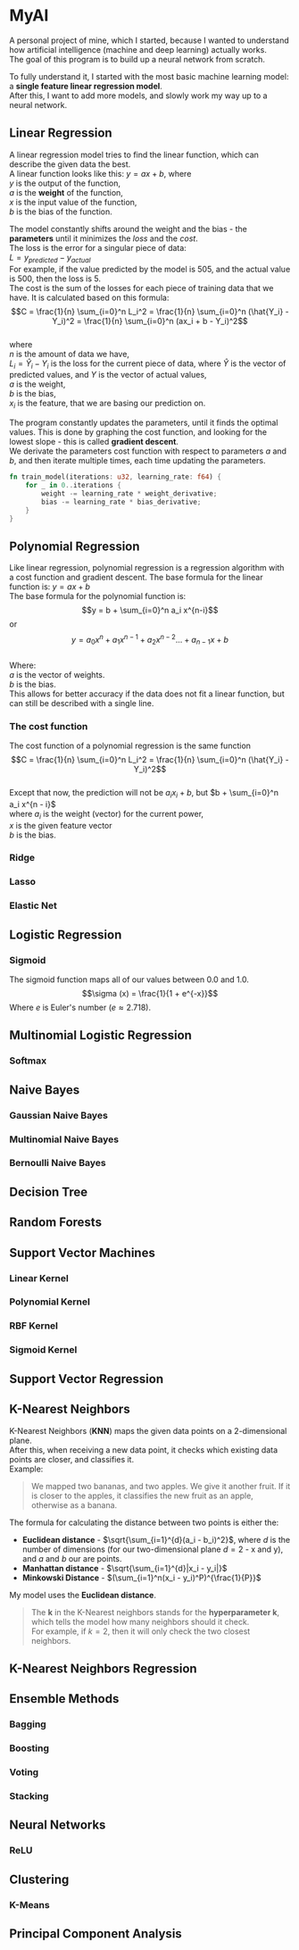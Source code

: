 # MyAI
A personal project of mine, which I started, because I wanted to understand how artificial intelligence (machine and deep learning) actually works.  
The goal of this program is to build up a neural network from scratch.

To fully understand it, I started with the most basic machine learning model: a **single feature linear regression model**.  
After this, I want to add more models, and slowly work my way up to a neural network.

## Linear Regression
A linear regression model tries to find the linear function, which can describe the given data the best.  
A linear function looks like this: $y = ax + b$, where  
$y$ is the output of the function,\
$a$ is the **weight** of the function,\
$x$ is the input value of the function,\
$b$ is the bias of the function.

The model constantly shifts around the weight and the bias - the **parameters** until it minimizes the *loss* and the *cost*.  
The loss is the error for a singular piece of data:\
$L = y_{predicted} - y_{actual}$\
For example, if the value predicted by the model is 505, and the actual value is 500, then the loss is 5.  
The cost is the sum of the losses for each piece of training data that we have. It is calculated based on this formula:
$$C = \frac{1}{n} \sum_{i=0}^n L_i^2 = \frac{1}{n} \sum_{i=0}^n (\hat{Y_i} - Y_i)^2 = \frac{1}{n} \sum_{i=0}^n (ax_i + b - Y_i)^2$$\
where  
$n$ is the amount of data we have,  
$L_i = \hat{Y}_i-Y_i$ is the loss for the current piece of data, where $\hat{Y}$ is the vector of predicted values, and $Y$ is the vector of actual values,  
$a$ is the weight,  
$b$ is the bias,  
$x_i$ is the feature, that we are basing our prediction on.

The program constantly updates the parameters, until it finds the optimal values.
This is done by graphing the cost function, and looking for the lowest slope - this is called **gradient descent**.  
We derivate the parameters cost function with respect to parameters $a$ and $b$, and then iterate multiple times, each time updating the parameters.

```rust
fn train_model(iterations: u32, learning_rate: f64) {
    for _ in 0..iterations {
        weight -= learning_rate * weight_derivative;
        bias -= learning_rate * bias_derivative;
    }
}
```

## Polynomial Regression
Like linear regression, polynomial regression is a regression algorithm with a cost function and gradient descent.
The base formula for the linear function is: $y = ax + b$\
The base formula for the polynomial function is: $$y = b + \sum_{i=0}^n a_i x^{n-i}$$ or $$y = a_0x^n + a_1x^{n-1} + a_2x^{n-2} ... + a_{n - 1}x + b$$\
Where:\
$a$ is the vector of weights.\
$b$ is the bias.\
This allows for better accuracy if the data does not fit a linear function, but can still be described with a single line.

### The cost function
The cost function of a polynomial regression is the same function
$$C = \frac{1}{n} \sum_{i=0}^n L_i^2 = \frac{1}{n} \sum_{i=0}^n (\hat{Y_i} - Y_i)^2$$\
Except that now, the prediction will not be $a_ix_i + b$, but $b + \sum_{i=0}^n a_i x^{n - i}$\
where
$a_i$ is the weight (vector) for the current power,\
$x$ is the given feature vector\
$b$ is the bias.
### Ridge
### Lasso
### Elastic Net
## Logistic Regression
### Sigmoid
The sigmoid function maps all of our values between $0.0$ and $1.0$.
$$\sigma (x) = \frac{1}{1 + e^{-x}}$$
Where $e$ is Euler's number ($e \approx 2.718$).
## Multinomial Logistic Regression
### Softmax
## Naive Bayes
### Gaussian Naive Bayes
### Multinomial Naive Bayes
### Bernoulli Naive Bayes
## Decision Tree
## Random Forests
## Support Vector Machines
### Linear Kernel
### Polynomial Kernel
### RBF Kernel
### Sigmoid Kernel
## Support Vector Regression
## K-Nearest Neighbors
K-Nearest Neighbors (**KNN**) maps the given data points on a 2-dimensional plane.  
After this, when receiving a new data point, it checks which existing data points are closer, and classifies it.  
Example:
> We mapped two bananas, and two apples. We give it another fruit. If it is closer to the apples, it classifies the new fruit as an apple, otherwise as a banana.

The formula for calculating the distance between two points is either the:
- **Euclidean distance** - $\sqrt{\sum_{i=1}^{d}(a_i - b_i)^2}$, where $d$ is the number of dimensions (for our two-dimensional plane $d = 2$ - x and y), and $a$ and $b$ our are points.
- **Manhattan distance** - $\sqrt{\sum_{i=1}^{d}|x_i - y_i|}$
- **Minkowski Distance** - $(\sum_{i=1}^n(x_i - y_i)^P)^{\frac{1}{P}}$

My model uses the **Euclidean distance**.

> The **k** in the K-Nearest neighbors stands for the **hyperparameter k**, which tells the model how many neighbors should it check.  
> For example, if $k = 2$, then it will only check the two closest neighbors.
## K-Nearest Neighbors Regression
## Ensemble Methods
### Bagging
### Boosting
### Voting
### Stacking
## Neural Networks
### ReLU
## Clustering
### K-Means
## Principal Component Analysis